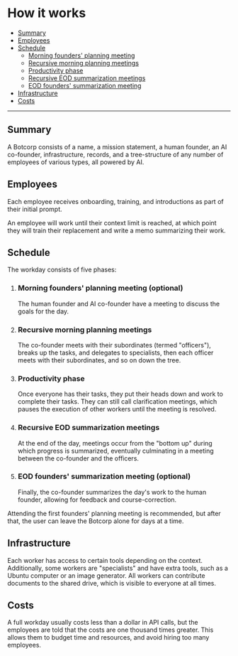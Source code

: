 # How it works

 - [Summary](#summary)
 - [Employees](#employees)
 - [Schedule](#schedule)
   - [Morning founders' planning meeting](#morning-founders-planning-meeting-optional)
   - [Recursive morning planning meetings](#recursive-morning-planning-meetings)
   - [Productivity phase](#productivity-phase)
   - [Recursive EOD summarization meetings](#recursive-eod-summarization-meetings)
   - [EOD founders' summarization meeting](#eod-founders-summarization-meeting-optional)
 - [Infrastructure](#infrastructure)
 - [Costs](#costs)

----

## Summary

A Botcorp consists of a name, a mission statement, a human founder, an AI co-founder, infrastructure, records, and a tree-structure of any number of employees of various types, all powered by AI.

## Employees

Each employee receives onboarding, training, and introductions as part of their initial prompt.

An employee will work until their context limit is reached, at which point they will train their replacement and write a memo summarizing their work.

## Schedule

The workday consists of five phases:

1. ### Morning founders' planning meeting (optional)
   The human founder and AI co-founder have a meeting to discuss the goals for the day.
2. ### Recursive morning planning meetings
   The co-founder meets with their subordinates (termed "officers"), breaks up the tasks, and delegates to specialists, then each officer meets with their subordinates, and so on down the tree.
3. ### Productivity phase
   Once everyone has their tasks, they put their heads down and work to complete their tasks. They can still call clarification meetings, which pauses the execution of other workers until the meeting is resolved.
4. ### Recursive EOD summarization meetings
   At the end of the day, meetings occur from the "bottom up" during which progress is summarized, eventually culminating in a meeting between the co-founder and the officers.
5. ### EOD founders' summarization meeting (optional)
   Finally, the co-founder summarizes the day's work to the human founder, allowing for feedback and course-correction.

Attending the first founders' planning meeting is recommended, but after that, the user can leave the Botcorp alone for days at a time.

## Infrastructure

Each worker has access to certain tools depending on the context. Additionally, some workers are "specialists" and have extra tools, such as a Ubuntu computer or an image generator. All workers can contribute documents to the shared drive, which is visible to everyone at all times.

## Costs

A full workday usually costs less than a dollar in API calls, but the employees are told that the costs are one thousand times greater. This allows them to budget time and resources, and avoid hiring too many employees.
